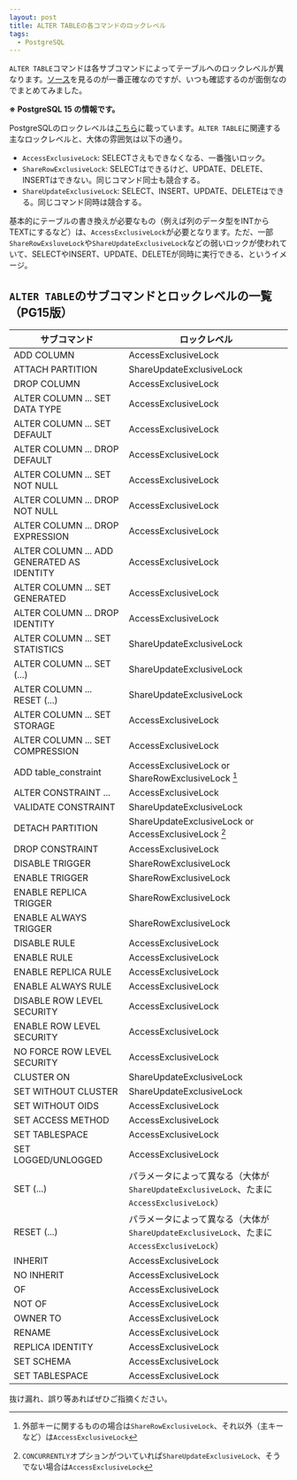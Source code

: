 ```yaml
---
layout: post
title: ALTER TABLEの各コマンドのロックレベル
tags:
  - PostgreSQL
---
```


`ALTER TABLE`コマンドは各サブコマンドによってテーブルへのロックレベルが異なります。[ソース](https://github.com/postgres/postgres/blob/REL_15_STABLE/src/backend/commands/tablecmds.c#L4161)を見るのが一番正確なのですが、いつも確認するのが面倒なのでまとめてみました。

**※ PostgreSQL 15 の情報です。**

PostgreSQLのロックレベルは[こちら](https://www.postgresql.jp/document/14/html/explicit-locking.html#TABLE-LOCK-COMPATIBILITY)に載っています。`ALTER TABLE`に関連する主なロックレベルと、大体の雰囲気は以下の通り。

* `AccessExclusiveLock`: SELECTさえもできなくなる、一番強いロック。
* `ShareRowExclusiveLock`: SELECTはできるけど、UPDATE、DELETE、INSERTはできない。同じコマンド同士も競合する。
* `ShareUpdateExclusiveLock`: SELECT、INSERT、UPDATE、DELETEはできる。同じコマンド同時は競合する。

基本的にテーブルの書き換えが必要なもの（例えば列のデータ型をINTからTEXTにするなど）は、`AccessExclusiveLock`が必要となります。ただ、一部`ShareRowExsluveLock`や`ShareUpdateExclusiveLock`などの弱いロックが使われていて、SELECTやINSERT、UPDATE、DELETEが同時に実行できる、というイメージ。

## `ALTER TABLE`のサブコマンドとロックレベルの一覧（PG15版）

| サブコマンド                               | ロックレベル                                                                              |
|--------------------------------------------|-------------------------------------------------------------------------------------------|
| ADD COLUMN                                 | AccessExclusiveLock                                                                       |
| ATTACH PARTITION                           | ShareUpdateExclusiveLock                                                                  |
| DROP COLUMN                                | AccessExclusiveLock                                                                       |
| ALTER COLUMN ... SET DATA TYPE             | AccessExclusiveLock                                                                       |
| ALTER COLUMN ... SET DEFAULT               | AccessExclusiveLock                                                                       |
| ALTER COLUMN ... DROP DEFAULT              | AccessExclusiveLock                                                                       |
| ALTER COLUMN ... SET NOT NULL              | AccessExclusiveLock                                                                       |
| ALTER COLUMN ... DROP NOT NULL             | AccessExclusiveLock                                                                       |
| ALTER COLUMN ... DROP EXPRESSION           | AccessExclusiveLock                                                                       |
| ALTER COLUMN ... ADD GENERATED AS IDENTITY | AccessExclusiveLock                                                                       |
| ALTER COLUMN ... SET GENERATED             | AccessExclusiveLock                                                                       |
| ALTER COLUMN ... DROP IDENTITY             | AccessExclusiveLock                                                                       |
| ALTER COLUMN ... SET STATISTICS            | ShareUpdateExclusiveLock                                                                  |
| ALTER COLUMN ... SET (...)                 | ShareUpdateExclusiveLock                                                                  |
| ALTER COLUMN ... RESET (...)               | ShareUpdateExclusiveLock                                                                  |
| ALTER COLUMN ... SET STORAGE               | AccessExclusiveLock                                                                       |
| ALTER COLUMN ... SET COMPRESSION           | AccessExclusiveLock                                                                       |
| ADD table_constraint                       | AccessExclusiveLock or ShareRowExclusiveLock [^table_constraint]                          |
| ALTER CONSTRAINT ...                       | AccessExclusiveLock                                                                       |
| VALIDATE CONSTRAINT                        | ShareUpdateExclusiveLock                                                                  |
| DETACH PARTITION                           | ShareUpdateExclusiveLock or AccessExclusiveLock [^detach_partition]                       |
| DROP CONSTRAINT                            | AccessExclusiveLock                                                                       |
| DISABLE TRIGGER                            | ShareRowExclusiveLock                                                                     |
| ENABLE TRIGGER                             | ShareRowExclusiveLock                                                                     |
| ENABLE REPLICA TRIGGER                     | ShareRowExclusiveLock                                                                     |
| ENABLE ALWAYS TRIGGER                      | ShareRowExclusiveLock                                                                     |
| DISABLE RULE                               | AccessExclusiveLock                                                                       |
| ENABLE RULE                                | AccessExclusiveLock                                                                       |
| ENABLE REPLICA RULE                        | AccessExclusiveLock                                                                       |
| ENABLE ALWAYS RULE                         | AccessExclusiveLock                                                                       |
| DISABLE ROW LEVEL SECURITY                 | AccessExclusiveLock                                                                       |
| ENABLE ROW LEVEL SECURITY                  | AccessExclusiveLock                                                                       |
| NO FORCE ROW LEVEL SECURITY                | AccessExclusiveLock                                                                       |
| CLUSTER ON                                 | ShareUpdateExclusiveLock                                                                  |
| SET WITHOUT CLUSTER                        | ShareUpdateExclusiveLock                                                                  |
| SET WITHOUT OIDS                           | AccessExclusiveLock                                                                       |
| SET ACCESS METHOD                          | AccessExclusiveLock                                                                       |
| SET TABLESPACE                             | AccessExclusiveLock                                                                       |
| SET LOGGED/UNLOGGED                        | AccessExclusiveLock                                                                       |
| SET (...)                                  | パラメータによって異なる（大体が`ShareUpdateExclusiveLock`、たまに`AccessExclusiveLock`） |
| RESET (...)                                | パラメータによって異なる（大体が`ShareUpdateExclusiveLock`、たまに`AccessExclusiveLock`） |
| INHERIT                                    | AccessExclusiveLock                                                                       |
| NO INHERIT                                 | AccessExclusiveLock                                                                       |
| OF                                         | AccessExclusiveLock                                                                       |
| NOT OF                                     | AccessExclusiveLock                                                                       |
| OWNER TO                                   | AccessExclusiveLock                                                                       |
| RENAME                                     | AccessExclusiveLock                                                                       |
| REPLICA IDENTITY                           | AccessExclusiveLock                                                                       |
| SET SCHEMA                                 | AccessExclusiveLock                                                                       |
| SET TABLESPACE                             | AccessExclusiveLock                                                                       |

 [^table_constraint]: 外部キーに関するものの場合は`ShareRowExclusiveLock`、それ以外（主キーなど）は`AccessExclusiveLock`
 [^detach_partition]: `CONCURRENTLY`オプションがついていれば`ShareUpdateExclusiveLock`、そうでない場合は`AccessExclusiveLock`

抜け漏れ、誤り等あればぜひご指摘ください。
